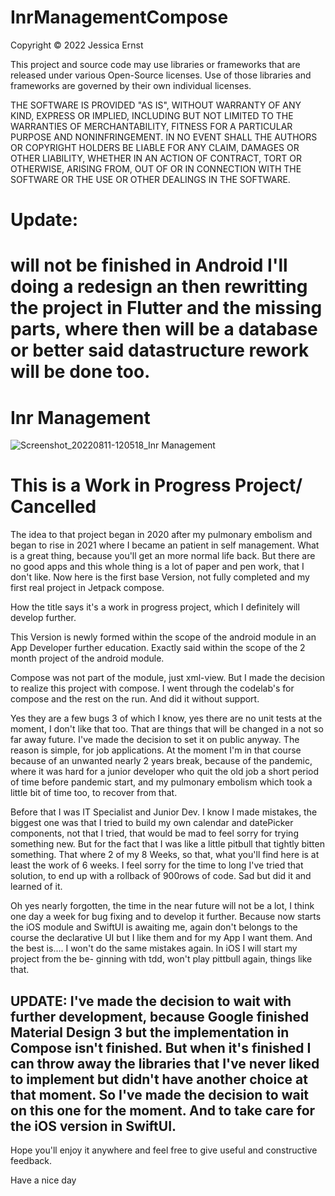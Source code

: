 # InrManagementCompose
Copyright © 2022 Jessica Ernst

This project and source code may use libraries or frameworks that are released under various
Open-Source licenses. Use of those libraries and frameworks are governed by their own individual
licenses.

THE SOFTWARE IS PROVIDED "AS IS", WITHOUT WARRANTY OF ANY KIND, EXPRESS OR IMPLIED, INCLUDING BUT
NOT LIMITED TO THE WARRANTIES OF MERCHANTABILITY, FITNESS FOR A PARTICULAR PURPOSE AND
NONINFRINGEMENT. IN NO EVENT SHALL THE AUTHORS OR COPYRIGHT HOLDERS BE LIABLE FOR ANY CLAIM, DAMAGES
OR OTHER LIABILITY, WHETHER IN AN ACTION OF CONTRACT, TORT OR OTHERWISE, ARISING FROM, OUT OF OR IN
CONNECTION WITH THE SOFTWARE OR THE USE OR OTHER DEALINGS IN THE SOFTWARE.

# Update:

# will not be finished in Android I'll doing a redesign an then rewritting the project in Flutter and the missing parts, where then will be a database or better said datastructure rework will be done too.


Inr Management
==============
![Screenshot_20220811-120518_Inr Management](https://user-images.githubusercontent.com/99251460/184199402-2d8d17f1-bdb8-4d7c-b98c-c4c0fda3f2ef.jpg)


This is a Work in Progress Project/ Cancelled
==================================

The idea to that project began in 2020 after my pulmonary embolism and began to rise in 2021 where I
became an patient in self management. What is a great thing, because you'll get an more normal life back.
But there are no good apps and this whole thing is a lot of paper and pen work, that I don't like.
Now here is the first base Version, not fully completed and my first real project in Jetpack compose.

How the title says it's a work in progress project, which I definitely will develop further.

This Version is newly formed within the scope of the android module in an App Developer further education.
Exactly said within the scope of the 2 month project of the android module.

Compose was not part of the module, just xml-view. But I made the decision to realize this project
with compose. I went through the codelab's for compose and the rest on the run. And did it without support.

Yes they are a few bugs 3 of which I know, yes there are no unit tests at the moment, I don't like that too.
That are things that will be changed in a not so far away future.
I've made the decision to set it on public anyway. The reason is simple, for job applications. 
At the moment I'm in that course because of an unwanted nearly 2 years break, because of the pandemic,
where it was hard for a junior developer who quit the old job a short period of time before pandemic start,
and my pulmonary embolism which took a little bit of time too, to recover from that.

Before that I was IT Specialist and Junior Dev. I know I made mistakes, the biggest one was that I tried
to build my own calendar and datePicker components, not that I tried, that would be mad to feel sorry for trying
something new. But for the fact that I was like a little pitbull that tightly bitten something.
That where 2 of my 8 Weeks, so that, what you'll find here is at least the work of 6 weeks. I feel 
sorry for the time to long I've tried that solution, to end up with a rollback of 900rows of code. 
Sad but did it and learned of it.

Oh yes nearly forgotten, the time in the near future will not be a lot, I think one day a week for 
bug fixing and to develop it further. Because now starts the iOS module and SwiftUI is awaiting me, 
again don't belongs to the course the declarative UI but I like them and for my App I want them.
And the best is.... I won't do the same mistakes again. In iOS I will start my project from the be-
ginning with tdd, won't play pittbull again, things like that.

## UPDATE: I've made the decision to wait with further development, because Google finished Material Design 3 but the implementation in Compose isn't finished. But when it's finished I can throw away the libraries that I've never liked to implement but didn't have another choice at that moment. So I've made the decision to wait on this one for the moment. And to take care for the iOS version in SwiftUI.

Hope you'll enjoy it anywhere and feel free to give useful and constructive feedback. 

Have a nice day

